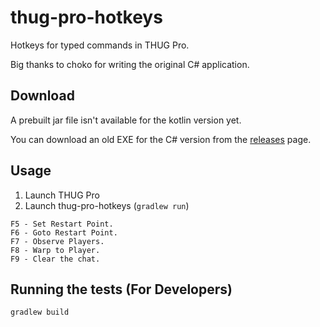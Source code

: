 # thug-pro-hotkeys

Hotkeys for typed commands in THUG Pro.

Big thanks to choko for writing the original C# application.

## Download

A prebuilt jar file isn't available for the kotlin version yet.

You can download an old EXE for the C# version from the [releases](https://www.github.com/byxor/thug-pro-hotkeys/releases) page.

## Usage

1. Launch THUG Pro
2. Launch thug-pro-hotkeys (`gradlew run`)

```
F5 - Set Restart Point.
F6 - Goto Restart Point.
F7 - Observe Players.
F8 - Warp to Player.
F9 - Clear the chat.
```

## Running the tests (For Developers)

```
gradlew build
```
